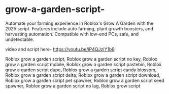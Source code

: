 # grow-a-garden-script-
Automate your farming experience in Roblox's Grow A Garden with the 2025 script. Features include auto farming, plant growth boosters, and harvesting automation. Compatible with low-end PCs, safe, and undetectable.

video and script here- https://youtu.be/iP4QJziY1b8

Roblox grow a garden script, Roblox grow a garden script no key, Roblox grow a garden script mobile, Roblox grow a garden script pastebin, Roblox grow a garden script dupe, Roblox grow a garden script candy blossom, Roblox grow a garden script delta, Roblox grow a garden script download, Roblox grow a garden script pet spawner, Roblox grow a garden script seed spawner, Roblox grow a garden script no lag, Roblox grow script
